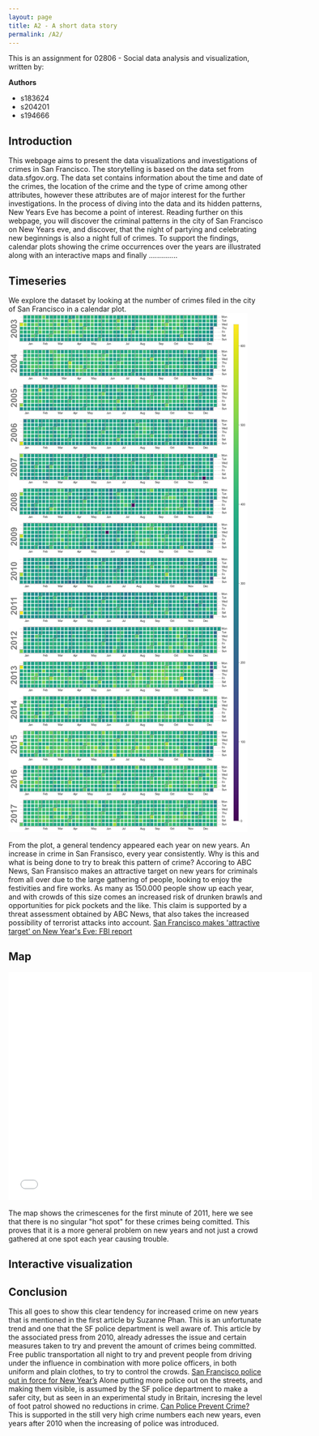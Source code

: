 ```yaml
---
layout: page
title: A2 - A short data story
permalink: /A2/
---
```

This is an assignment for 02806 - Social data analysis and visualization, written by:

**Authors**
* s183624
* s204201
* s194666

## Introduction
This webpage aims to present the data visualizations and investigations of crimes in San Francisco. The storytelling is based on the data set from data.sfgov.org. 
The data set contains information about the time and date of the crimes, the location of the crime and the type of crime among other attributes, however these attributes are of major interest for the further investigations. 
In the process of diving into the data and its hidden patterns, New Years Eve has become a point of interest. 
Reading further on this webpage, you will discover the criminal patterns in the city of San Francisco on New Years eve, and discover, that the night of partying and celebrating new beginnings is also a night full of crimes. 
To support the findings, calendar plots showing the crime occurrences over the years are illustrated along with an interactive maps and finally ..............

## Timeseries
We explore the dataset by looking at the number of crimes filed in the city of San Francisco in a calendar plot.
![Calendar plot](calplot.png)

From the plot, a general tendency appeared each year on new years. An increase in crime in San Fransisco, every year consistently. Why is this and what is being done to try to break this pattern of crime? 
Accoring to ABC News, San Fransisco makes an attractive target on new years for criminals from all over due to the large gathering of people, looking to enjoy the festivities and fire works. As many as 150.000 people show up each year, and with crowds of this size comes an increased risk of drunken brawls and opportunities for pick pockets and the like. This claim is supported by a threat assessment obtained by ABC News, that also takes the increased possibility of terrorist attacks into account. 
[San Francisco makes 'attractive target' on New Year's Eve: FBI report](https://abc7news.com/san-francisco-new-years-eve-fbi-threat-assessment-report-security-safety/14232677/) 

## Map

<iframe src="_includes\map2.html" width="600" height="450" frameborder="0" style="border:0;" allowfullscreen="" aria-hidden="false" tabindex="0"></iframe>

The map shows the crimescenes for the first minute of 2011, here we see that there is no singular "hot spot" for these crimes being comitted. This proves that it is a more general problem on new years and not just a crowd gathered at one spot each year causing trouble.

## Interactive visualization


## Conclusion
This all goes to show this clear tendency for increased crime on new years that is mentioned in the first article by Suzanne Phan. This is an unfortunate trend and one that the SF police department is well aware of. This article by the associated press from 2010, already adresses the issue and certain measures taken to try and prevent the amount of crimes being committed. Free public transportation all night to try and prevent people from driving under the influence in combination with more police officers, in both uniform and plain clothes, to try to control the crowds. [San Francisco police out in force for New Year’s](https://www.sandiegouniontribune.com/sdut-san-francisco-police-out-in-force-for-new-years-2010dec31-story.html)
Alone putting more police out on the streets, and making them visible, is assumed by the SF police department to make a safer city, but as seen in an experimental study in Britain, incresing the level of foot patrol showed no reductions in crime.
[Can Police Prevent Crime?](https://research-repository.griffith.edu.au/bitstream/handle/10072/14627/Bryett_chapter.pdf?sequence=1) This is supported in the still very high crime numbers each new years, even years after 2010 when the increasing of police was introduced.